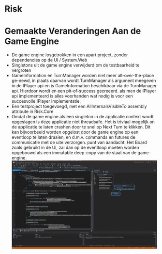 Risk
====

Gemaakte Veranderingen Aan de Game Engine
=========================================

 - De game engine losgetrokken in een apart project, zonder dependencies op de UI / System.Web
 - Singletons uit de game engine verwijderd om de testbaarheid te vergroten
 - GameInformation en TurnManager worden niet meer all-over-the-place ge-newd, in plaats daarvan wordt TurnManager als argument meegeven in de IPlayer api en is GameInformation beschikbaar via de TurnManager api. Hierdoor wordt en een pit-of-success gecreeerd. als men de IPlayer api implementeerd is alles voorhanden wat nodig is voor een succesvolle IPlayer implementatie.
 - Een testproject toegevoegd, met een AllInternalsVisibleTo assembly attribute in Risk.Core
 - Omdat de game engine als een singleton in de applicatie context wordt opgeslagen is deze applicatie niet threadsafe. Het is triviaal mogelijk on de applicatie te laten crashen door te snel op Next Turn te klikken.  Dit kan bijvoorbeeld worden opgelost door de game engine op een eventloop te laten draaien, en d.m.v. commands en futures de communicatie met de uite verzorgen. punt van aandacht: Het Board zoals gebruikt in de UI, zal dan op de eventloop moeten worden opgebouwd als een immutable deep-copy van de staat van de game-engine.
![Threading bug in action](Bug.PNG)

